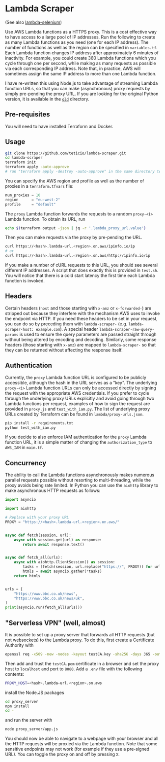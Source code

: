 # Lambda Scraper

(See also [lambda-selenium](https://github.com/teticio/lambda-selenium))

Use AWS Lambda functions as a HTTPS proxy. This is a cost effective way to have access to a large pool of IP addresses. Run the following to create as many Lambda functions as you need (one for each IP address). The number of functions as well as the region can be specified in `variables.tf`. Each Lambda function changes IP address after approximately 6 minutes of inactivity. For example, you could create 360 Lambda functions which you cycle through one per second, while making as many requests as possible via each corresponding IP address. Note that, in practice, AWS will sometimes assign the same IP address to more than one Lambda function.

I have re-written this using Node.js to take advantage of streaming Lambda function URLs, so that you can make (asynchronous) proxy requests by simply pre-pending the proxy URL. If you are looking for the original Python version, it is available in the [`old`](old) directory.

## Pre-requisites

You will need to have installed Terraform and Docker.

## Usage

```bash
git clone https://github.com/teticio/lambda-scraper.git
cd lambda-scraper
terraform init
terraform apply -auto-approve
# run "terraform apply -destroy -auto-approve" in the same directory to tear all this down again
```

You can specify the AWS region and profile as well as the number of proxies in a `terraform.tfvars` file:

```terraform
num_proxies = 10
region      = "eu-west-2"
profile     = "default"
```

The `proxy` Lambda function forwards the requests to a random `proxy-<i>` Lambda function. To obtain its URL, run

```bash
echo $(terraform output -json | jq -r '.lambda_proxy_url.value')
```

Then you can make requests via the proxy by pre-pending the URL.

```bash
curl https://<hash>.lambda-url.<region>.on.aws/ipinfo.io/ip
# or
curl https://<hash>.lambda-url.<region>.on.aws/http://ipinfo.io/ip
```

If you make a number of cURL requests to this URL, you should see several different IP addresses. A script that does exactly this is provided in `test.sh`. You will notice that there is a cold start latency the first time each Lambda function is invoked.

## Headers

Certain headers (`host` and those starting with `x-amz` or `x-forwarded-`) are stripped out because they interfere with the mechanism AWS uses to invoke the endpoint via HTTP. If you need these headers to be set in your request, you can do so by preceding them with `lambda-scraper-` (e.g. `lambda-scraper-host: example.com`). A special header `lambda-scraper-raw-query-params` is used to ensure the query parameters are passed straight through without being altered by encoding and decoding. Similarly, some response headers (those starting with `x-amz`) are mapped to `lambda-scraper-` so that they can be returned without affecting the response itself.

## Authentication

Currently, the `proxy` Lambda function URL is configured to be publicly accessible, although the hash in the URL serves as a "key". The underlying `proxy-<i>` Lambda function URLs can only be accessed directly by signing the request with the appropriate AWS credentials. If you prefer to cycle through the underlying proxy URLs explicitly and avoid going through two Lambda functions per request, examples of how to sign the request are provided in `proxy.js` and `test_with_iam.py`. The list of underlying proxy URLs created by Terraform can be found in `lambda/proxy-urls.json`.

```bash
pip install -r requirements.txt
python test_with_iam.py
```

If you decide to also enforce IAM authentication for the `proxy` Lambda function URL, it is a simple matter of changing the `authorization_type` to `AWS_IAM` in `main.tf`.

## Concurrency

The ability to call the Lambda functions asynchronously makes numerous parallel requests possible without resorting to multi-threading, while the proxy avoids being rate limited. In Python you can use the `aiohttp` library to make asynchronous HTTP requests as follows:

```python
import asyncio

import aiohttp

# Replace with your proxy URL
PROXY = "https://<hash>.lambda-url.<region>.on.aws/"


async def fetch(session, url):
    async with session.get(url) as response:
        return await response.text()


async def fetch_all(urls):
    async with aiohttp.ClientSession() as session:
        tasks = [fetch(session, url.replace("https://", PROXY)) for url in urls]
        htmls = await asyncio.gather(*tasks)
    return htmls


urls = [
    "https://www.bbc.co.uk/news",
    "https://www.bbc.co.uk/news/uk",
]
print(asyncio.run(fetch_all(urls)))
```

## "Serverless VPN" (well, almost)

It is possible to set up a proxy server that forwards all HTTP requests (but not websockets) to the Lambda proxy. To do this, first create a Certificate Authority with

```bash
openssl req -x509 -new -nodes -keyout testCA.key -sha256 -days 365 -out testCA.pem -subj '/CN=Mockttp Testing CA - DO NOT TRUST'
```

Then add and trust the `testCA.pem` certificate in a browser and set the proxy host to `localhost` and port to `8080`. Add a `.env` file with the following contents:

```bash
PROXY_HOST=<hash>.lambda-url.<region>.on.aws
```

install the Node.JS packages

```bash
cd proxy_server
npm install
cd -
```
and run the server with

```bash
node proxy_server/app.js
```

You should now be able to navigate to a webpage with your browser and all the HTTP requests will be proxied via the Lambda function. Note that some sensitive endpoints may not work (for example if they use a pre-signed URL). You can toggle the proxy on and off by pressing `X`.
